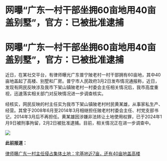 # 网曝“广东一村干部坐拥60亩地用40亩盖别墅”，官方：已被批准逮捕

# 网曝“广东一村干部坐拥60亩地用40亩盖别墅”，官方：已被批准逮捕

近日，在某社交平台，有律师曝光广东普宁陂老村一村干部拥有60亩地，其中40亩地盖起了高楼、别墅和厂房。普宁市人民政府3月2日发布情况通报称，近日，发现有网民反映涉及我市下架山镇陂老村一村委会主任相关情况后，我市高度重视，迅速落实相关部门对反映情况进一步调查核实。

经核实，网民反映的村主任实为我市下架山镇陂老村村民黄某雄，从事家私生产、经营。其曾于2008年6月至2014年3月相继担任陂老村村委会主任、村党支部书记，2014年3月后不再担任。黄某雄因涉嫌非法转让土地使用权罪，已于2024年1月9日被刑事拘留，2月2日被批准逮捕。目前，相关情况正在进一步调查中。

![](https://inews.gtimg.com/om_bt/Olr1IegLzjuAfTMUGhXuAlMPBQSRZfpN1mn7RZOrWLsvwAA/1000)

**此前报道：**

[ 律师曝广东一村主任侵占集体土地：宅基地近7亩，还有40亩地盖高楼
](https://news.qq.com/rain/a/20240301A03ST900)

